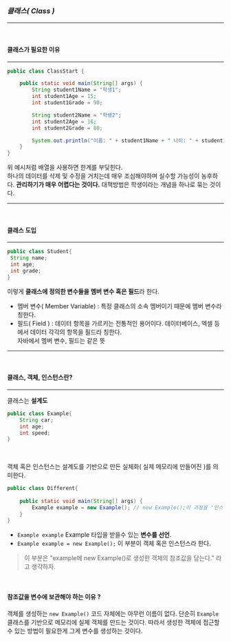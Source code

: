 ### _클래스( Class )_
* * *
<br>

#### **클래스가 필요한 이유**
* * *

``` java
public class ClassStart {

    public static void main(String[] args) {
        String student1Name = "학생1";
        int student1Age = 15;
        int student1Grade = 90;

        String student2Name = "학생2";
        int student2Age = 16;
        int student2Grade = 80;

        System.out.println("이름: " + student1Name + " 나이: " + student1Age + " 성적: " + student1Grade);
    }
}
```
위 예시처럼 배열을 사용하면 한계를 부딪힌다.<br>하나의 데이터를 삭제 및 수정을 거치는데 매우 조심해야하며 실수할 가능성이 농후하다.
**관리하기가 매우 어렵다는 것이다.** 대책방법은 학생이라는 개념을 하나로 묶는 것이다.
* * *
<br>

#### **클래스 도입**
* * *

```java
public class Student{
 String name;
 int age;
 int grade;
}
```
이렇게 **클래스에 정의한 변수들을 멤버 변수 혹은 필드**라 한다.
* 멤버 변수( Member Variable) : 특정 클래스의 소속 멤버이기 때문에 멤버 변수라 칭한다.
* 필드( Field ) : 데이터 항목을 가르키는 전통적인 용어이다. 데이터베이스, 엑셀 등에서 데이터 각각의 항목을 필드라 칭한다.
    <br> 자바에서 멤버 변수, 필드는 같은 뜻
*  *  *
<br>

#### **클래스, 객체, 인스턴스란?**
*  *  *

클래스는 **설계도**
```java
public class Example{
    String car;
    int age;
    int speed;
}
```
<br>

객체 혹은 인스턴스는 설계도를 기반으로 만든 실체화( 실제 메모리에 만들어진 )를 의미한다.
```java
public class Different{
    
    public static void main(String[] args) {
        Example example = new Example(); // new Example();이 과정을 '인스턴스화'라 한다.
    }
}
```
* `Example example` Example 타입을 받을수 있는 **변수를 선언**.
* `Example example = new Example();` 이 부분이 객체 혹은 인스턴스라 한다.
> 이 부분은 "example에 new Example()로 생성한 객체의 참조값을 담는다." 라고 생각하자.

<br>

#### 참조값을 변수에 보관해야 하는 이유 ?
객체를 생성하는 `new Example()` 코드 자체에는 아무런 이름이 없다. 단순히 `Example` 클래스를 기반으로 메모리에 실제 객체를 만드는 것이다.
따라서 생성한 객체에 접근할 수 있는 방법이 필요한게 그게 변수를 생성하는 것이다.

